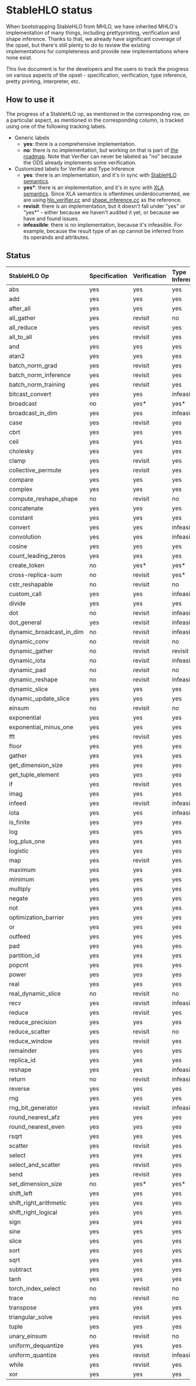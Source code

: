 # StableHLO status

When bootstrapping StableHLO from MHLO, we have inherited MHLO's implementation
of many things, including prettyprinting, verification and shape inference.
Thanks to that, we already have significant coverage of the opset, but there's
still plenty to do to review the existing implementations for completeness and
provide new implementations where none exist.

This live document is for the developers and the users to track the progress on
various aspects of the opset - specification, verification, type inference,
pretty printing, interpreter, etc.

## How to use it

The progress of a StableHLO op, as mentioned in the corresponding row, on a
particular aspect, as mentioned in the corresponding column, is tracked using
one of the following tracking labels.

- Generic labels
  - **yes**: there is a comprehensive implementation.
  - **no**: there is no implementation, but working on that is part of
    [the roadmap](https://github.com/openxla/stablehlo#roadmap).
    Note that Verifier can never be labeled as "no" because the ODS already
    implements some verification.
- Customized labels for Verifier and Type Inference
  - **yes**: there is an implementation, and it's in sync with
    [StableHLO semantics](https://github.com/openxla/stablehlo/blob/main/docs/spec.md).
  - **yes\***: there is an implementation, and it's in sync with
    [XLA semantics](https://www.tensorflow.org/xla/operation_semantics).
    Since XLA semantics is oftentimes underdocumented, we are using
    [hlo_verifier.cc](https://github.com/tensorflow/tensorflow/blob/master/tensorflow/compiler/xla/service/hlo_verifier.cc)
    and [shape_inference.cc](https://github.com/tensorflow/tensorflow/blob/master/tensorflow/compiler/xla/service/shape_inference.cc)
    as the reference.
  - **revisit**: there is an implementation, but it doesn't fall under "yes"
    or "yes\*" - either because we haven't audited it yet, or because we have
    and found issues.
  - **infeasible**: there is no implementation, because it's infeasible.
    For example, because the result type of an op cannot be inferred from
    its operands and attributes.

## Status

| StableHLO Op             | Specification | Verification | Type Inference | Pretty Printing | Interpreter |
|:-------------------------|:--------------|:-------------|:---------------|:----------------|:------------|
| abs                      | yes           | yes          | yes            | yes             | yes         |
| add                      | yes           | yes          | yes            | yes             | yes         |
| after_all                | yes           | yes          | yes            | yes             | yes         |
| all_gather               | yes           | revisit      | no             | no              | no          |
| all_reduce               | yes           | revisit      | yes            | no              | no          |
| all_to_all               | yes           | revisit      | yes            | no              | no          |
| and                      | yes           | yes          | yes            | yes             | yes         |
| atan2                    | yes           | yes          | yes            | yes             | yes         |
| batch_norm_grad          | yes           | revisit      | yes            | no              | revisit     |
| batch_norm_inference     | yes           | revisit      | yes            | no              | revisit     |
| batch_norm_training      | yes           | revisit      | yes            | no              | revisit     |
| bitcast_convert          | yes           | yes          | infeasible     | yes             | no          |
| broadcast                | no            | yes\*        | yes\*          | yes             | revisit     |
| broadcast_in_dim         | yes           | yes          | infeasible     | yes             | yes         |
| case                     | yes           | revisit      | yes            | no              | yes         |
| cbrt                     | yes           | yes          | yes            | yes             | yes         |
| ceil                     | yes           | yes          | yes            | yes             | yes         |
| cholesky                 | yes           | yes          | yes            | yes             | revisit     |
| clamp                    | yes           | revisit      | yes            | yes             | yes         |
| collective_permute       | yes           | revisit      | yes            | no              | no          |
| compare                  | yes           | yes          | yes            | yes             | yes         |
| complex                  | yes           | yes          | yes            | yes             | yes         |
| compute_reshape_shape    | no            | revisit      | no             | yes             | no          |
| concatenate              | yes           | yes          | yes            | yes             | yes         |
| constant                 | yes           | yes          | yes            | yes             | yes         |
| convert                  | yes           | yes          | infeasible     | yes             | yes         |
| convolution              | yes           | yes          | infeasible     | revisit         | no          |
| cosine                   | yes           | yes          | yes            | yes             | yes         |
| count_leading_zeros      | yes           | yes          | yes            | yes             | yes         |
| create_token             | no            | yes\*        | yes\*          | yes             | revisit     |
| cross-replica-sum        | no            | revisit      | yes\*          | no              | revisit     |
| cstr_reshapable          | no            | revisit      | no             | yes             | no          |
| custom_call              | yes           | yes          | infeasible     | yes             | yes         |
| divide                   | yes           | yes          | yes            | yes             | yes         |
| dot                      | no            | revisit      | infeasible     | yes             | revisit     |
| dot_general              | yes           | revisit      | infeasible     | no              | yes         |
| dynamic_broadcast_in_dim | no            | revisit      | infeasible     | no              | no          |
| dynamic_conv             | no            | revisit      | no             | no              | no          |
| dynamic_gather           | no            | revisit      | revisit        | no              | no          |
| dynamic_iota             | no            | revisit      | infeasible     | yes             | no          |
| dynamic_pad              | no            | revisit      | no             | yes             | no          |
| dynamic_reshape          | no            | revisit      | infeasible     | yes             | no          |
| dynamic_slice            | yes           | yes          | yes            | yes             | yes         |
| dynamic_update_slice     | yes           | yes          | yes            | yes             | yes         |
| einsum                   | no            | revisit      | no             | yes             | revisit     |
| exponential              | yes           | yes          | yes            | yes             | yes         |
| exponential_minus_one    | yes           | yes          | yes            | yes             | yes         |
| fft                      | yes           | revisit      | yes            | yes             | no          |
| floor                    | yes           | yes          | yes            | yes             | yes         |
| gather                   | yes           | yes          | yes            | no              | yes         |
| get_dimension_size       | yes           | yes          | yes            | yes             | yes         |
| get_tuple_element        | yes           | yes          | yes            | yes             | no          |
| if                       | yes           | revisit      | yes            | no              | yes         |
| imag                     | yes           | yes          | yes            | yes             | yes         |
| infeed                   | yes           | revisit      | infeasible     | no              | no          |
| iota                     | yes           | yes          | infeasible     | yes             | yes         |
| is_finite                | yes           | yes          | yes            | yes             | yes         |
| log                      | yes           | yes          | yes            | yes             | yes         |
| log_plus_one             | yes           | yes          | yes            | yes             | yes         |
| logistic                 | yes           | yes          | yes            | yes             | yes         |
| map                      | yes           | revisit      | yes            | no              | yes         |
| maximum                  | yes           | yes          | yes            | yes             | yes         |
| minimum                  | yes           | yes          | yes            | yes             | yes         |
| multiply                 | yes           | yes          | yes            | yes             | yes         |
| negate                   | yes           | yes          | yes            | yes             | yes         |
| not                      | yes           | yes          | yes            | yes             | yes         |
| optimization_barrier     | yes           | yes          | yes            | yes             | yes         |
| or                       | yes           | yes          | yes            | yes             | yes         |
| outfeed                  | yes           | yes          | yes            | no              | no          |
| pad                      | yes           | yes          | yes            | yes             | yes         |
| partition_id             | yes           | yes          | yes            | yes             | no          |
| popcnt                   | yes           | yes          | yes            | yes             | yes         |
| power                    | yes           | yes          | yes            | yes             | yes         |
| real                     | yes           | yes          | yes            | yes             | yes         |
| real_dynamic_slice       | no            | revisit      | no             | yes             | no          |
| recv                     | yes           | revisit      | infeasible     | no              | no          |
| reduce                   | yes           | revisit      | yes            | revisit         | yes         |
| reduce_precision         | yes           | yes          | yes            | yes             | yes         |
| reduce_scatter           | yes           | revisit      | no             | no              | no          |
| reduce_window            | yes           | revisit      | yes            | no              | yes         |
| remainder                | yes           | yes          | yes            | yes             | yes         |
| replica_id               | yes           | yes          | yes            | yes             | no          |
| reshape                  | yes           | yes          | infeasible     | yes             | yes         |
| return                   | no            | revisit      | infeasible     | yes             | yes         |
| reverse                  | yes           | yes          | yes            | yes             | yes         |
| rng                      | yes           | yes          | yes            | yes             | revisit     |
| rng_bit_generator        | yes           | revisit      | infeasible     | yes             | revisit     |
| round_nearest_afz        | yes           | yes          | yes            | yes             | yes         |
| round_nearest_even       | yes           | yes          | yes            | yes             | yes         |
| rsqrt                    | yes           | yes          | yes            | yes             | yes         |
| scatter                  | yes           | revisit      | yes            | no              | yes         |
| select                   | yes           | yes          | yes            | yes             | yes         |
| select_and_scatter       | yes           | revisit      | yes            | no              | yes         |
| send                     | yes           | revisit      | yes            | no              | no          |
| set_dimension_size       | no            | yes\*        | yes\*          | yes             | no          |
| shift_left               | yes           | yes          | yes            | yes             | yes         |
| shift_right_arithmetic   | yes           | yes          | yes            | yes             | yes         |
| shift_right_logical      | yes           | yes          | yes            | yes             | yes         |
| sign                     | yes           | yes          | yes            | yes             | yes         |
| sine                     | yes           | yes          | yes            | yes             | yes         |
| slice                    | yes           | yes          | yes            | no              | yes         |
| sort                     | yes           | yes          | yes            | no              | yes         |
| sqrt                     | yes           | yes          | yes            | yes             | yes         |
| subtract                 | yes           | yes          | yes            | yes             | yes         |
| tanh                     | yes           | yes          | yes            | yes             | yes         |
| torch_index_select       | no            | revisit      | no             | no              | revisit     |
| trace                    | no            | revisit      | no             | yes             | revisit     |
| transpose                | yes           | yes          | yes            | yes             | yes         |
| triangular_solve         | yes           | revisit      | yes            | no              | revisit     |
| tuple                    | yes           | yes          | yes            | yes             | no          |
| unary_einsum             | no            | revisit      | no             | yes             | revisit     |
| uniform_dequantize       | yes           | yes          | yes            | yes             | no          |
| uniform_quantize         | yes           | revisit      | infeasible     | yes             | no          |
| while                    | yes           | revisit      | yes            | revisit         | yes         |
| xor                      | yes           | yes          | yes            | yes             | yes         |
